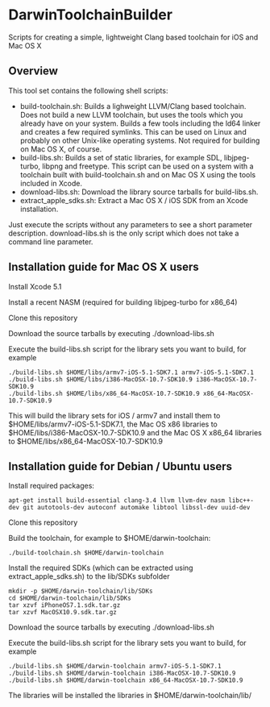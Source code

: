 DarwinToolchainBuilder
======================

Scripts for creating a simple, lightweight Clang based toolchain for iOS and Mac OS X

Overview
--------
This tool set contains the following shell scripts:
* build-toolchain.sh: Builds a lighweight LLVM/Clang based toolchain. Does not build a new LLVM toolchain, but uses the tools which you already have on your system. Builds a few tools including the ld64 linker and creates a few required symlinks. This can be used on Linux and probably on other Unix-like operating systems. Not required for building on Mac OS X, of course.
* build-libs.sh: Builds a set of static libraries, for example SDL, libjpeg-turbo, libpng and freetype. This script can be used on a system with a toolchain built with build-toolchain.sh and on Mac OS X using the tools included in Xcode.
* download-libs.sh: Download the library source tarballs for build-libs.sh.
* extract_apple_sdks.sh: Extract a Mac OS X / iOS SDK from an Xcode installation.

Just execute the scripts without any parameters to see a short parameter description. download-libs.sh is the only script which does not take a command line parameter.

Installation guide for Mac OS X users
-------------------------------------
Install Xcode 5.1

Install a recent NASM (required for building libjpeg-turbo for x86_64)

Clone this repository

Download the source tarballs by executing ./download-libs.sh

Execute the build-libs.sh script for the library sets you want to build, for example

    ./build-libs.sh $HOME/libs/armv7-iOS-5.1-SDK7.1 armv7-iOS-5.1-SDK7.1
    ./build-libs.sh $HOME/libs/i386-MacOSX-10.7-SDK10.9 i386-MacOSX-10.7-SDK10.9
    ./build-libs.sh $HOME/libs/x86_64-MacOSX-10.7-SDK10.9 x86_64-MacOSX-10.7-SDK10.9

This will build the library sets for iOS / armv7 and install them to $HOME/libs/armv7-iOS-5.1-SDK7.1, the Mac OS x86 libraries to $HOME/libs/i386-MacOSX-10.7-SDK10.9 and the Mac OS X x86_64 libraries to $HOME/libs/x86_64-MacOSX-10.7-SDK10.9

Installation guide for Debian / Ubuntu users
--------------------------------------------
Install required packages:

    apt-get install build-essential clang-3.4 llvm llvm-dev nasm libc++-dev git autotools-dev autoconf automake libtool libssl-dev uuid-dev

Clone this repository

Build the toolchain, for example to $HOME/darwin-toolchain:

    ./build-toolchain.sh $HOME/darwin-toolchain

Install the required SDKs (which can be extracted using extract_apple_sdks.sh) to the lib/SDKs subfolder

    mkdir -p $HOME/darwin-toolchain/lib/SDKs
    cd $HOME/darwin-toolchain/lib/SDKs
    tar xzvf iPhoneOS7.1.sdk.tar.gz
    tar xzvf MacOSX10.9.sdk.tar.gz

Download the source tarballs by executing ./download-libs.sh

Execute the build-libs.sh script for the library sets you want to build, for example

    ./build-libs.sh $HOME/darwin-toolchain armv7-iOS-5.1-SDK7.1
    ./build-libs.sh $HOME/darwin-toolchain i386-MacOSX-10.7-SDK10.9
    ./build-libs.sh $HOME/darwin-toolchain x86_64-MacOSX-10.7-SDK10.9

The libraries will be installed the libraries in $HOME/darwin-toolchain/lib/<target descriptors>

